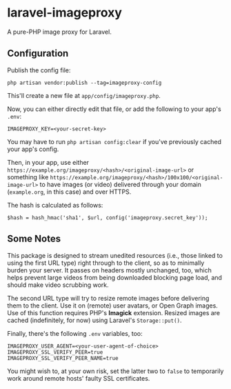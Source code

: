 # laravel-imageproxy
A pure-PHP image proxy for Laravel.

## Configuration
Publish the config file:
```
php artisan vendor:publish --tag=imageproxy-config
```
This'll create a new file at `app/config/imageproxy.php`.

Now, you can either directly edit that file, or add the following to your app's `.env`:
```
IMAGEPROXY_KEY=<your-secret-key>
```
You may have to run `php artisan config:clear` if you've previously cached your app's config.

Then, in your app, use either `https://example.org/imageproxy/<hash>/<original-image-url>` or something like `https://example.org/imageproxy/<hash>/100x100/<original-image-url>` to have images (or video) delivered through your domain (`example.org`, in this case) and over HTTPS.

The hash is calculated as follows:
```
$hash = hash_hmac('sha1', $url, config('imageproxy.secret_key'));
```

## Some Notes
This package is designed to stream unedited resources (i.e., those linked to using the first URL type) right through to the client, so as to minimally burden your server. It passes on headers mostly unchanged, too, which helps prevent large videos from being downloaded blocking page load, and should make video scrubbing work.

The second URL type will try to resize remote images before delivering them to the client. Use it on (remote) user avatars, or Open Graph images. Use of this function requires PHP's **Imagick** extension. Resized images are cached (indefinitely, for now) using Laravel's `Storage::put()`.

Finally, there's the following `.env` variables, too:
```
IMAGEPROXY_USER_AGENT=<your-user-agent-of-choice>
IMAGEPROXY_SSL_VERIFY_PEER=true
IMAGEPROXY_SSL_VERIFY_PEER_NAME=true
```
You might wish to, at your own risk, set the latter two to `false` to temporarily work around remote hosts' faulty SSL certificates.
